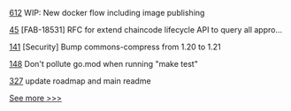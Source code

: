 
[612](https://github.com/hyperledger/fabric-private-chaincode/pull/612) WIP: New docker flow including image publishing

[45](https://github.com/hyperledger/fabric-rfcs/pull/45) [FAB-18531] RFC for extend chaincode lifecycle API to query all appro…

[141](https://github.com/hyperledger/fabric-sdk-java/pull/141) [Security] Bump commons-compress from 1.20 to 1.21

[148](https://github.com/hyperledger-labs/firefly/pull/148) Don't pollute go.mod when running "make test"

[327](https://github.com/hyperledger/aries-vcx/pull/327) update roadmap and main readme


[See more >>>](https://start-here.hyperledger.org/pull-requests)
